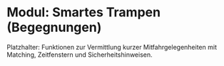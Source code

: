 # Modul: Smartes Trampen (Begegnungen)

Platzhalter: Funktionen zur Vermittlung kurzer Mitfahrgelegenheiten mit Matching, Zeitfenstern und Sicherheitshinweisen.
